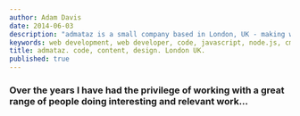 ```yaml
---
author: Adam Davis  
date: 2014-06-03  
description: "admataz is a small company based in London, UK - making websites for great clients since 1998"
keywords: web development, web developer, code, javascript, node.js, cms, database, php, consultancy, drupal
title: admataz. code, content, design. London UK. 
published: true
---
```



### Over the years I have had the privilege of working with a great range of people doing interesting and relevant work...
